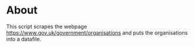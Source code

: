 # About

This script scrapes the webpage https://www.gov.uk/government/organisations and puts the organisations into a datafile.
